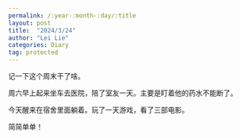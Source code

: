 ```yaml
---
permalink: /:year-:month-:day/:title
layout: post
title:  "2024/3/24"
author: "Lei Lie"
categories: Diary
tag: protected
---
```


记一下这个周末干了啥。

周六早上起来坐车去医院，陪了室友一天。主要是盯着他的药水不能断了。

今天醒来在宿舍里面躺着。玩了一天游戏，看了三部电影。

简简单单！